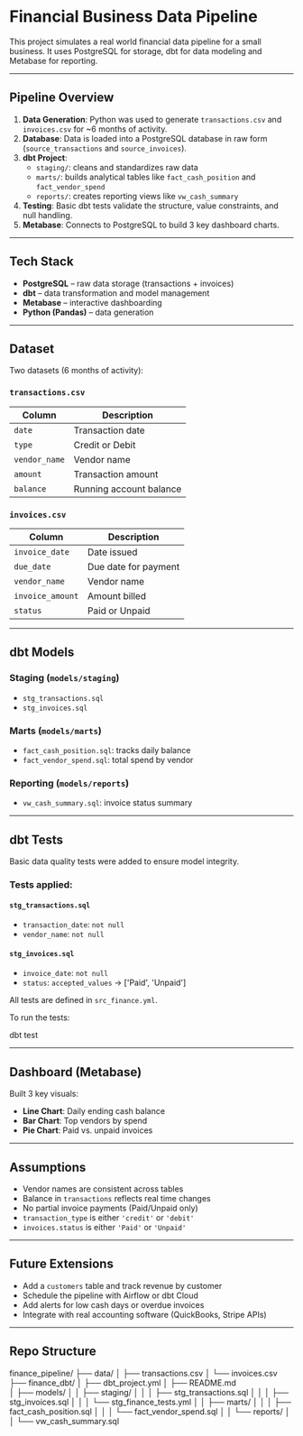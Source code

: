 # Financial Business Data Pipeline

This project simulates a real world financial data pipeline for a small business. It uses PostgreSQL for storage, dbt for data modeling and Metabase for reporting.

---

## Pipeline Overview

1. **Data Generation**: Python was used to generate `transactions.csv` and `invoices.csv` for ~6 months of activity.
2. **Database**: Data is loaded into a PostgreSQL database in raw form (`source_transactions` and `source_invoices`).
3. **dbt Project**:
   - `staging/`: cleans and standardizes raw data
   - `marts/`: builds analytical tables like `fact_cash_position` and `fact_vendor_spend`
   - `reports/`: creates reporting views like `vw_cash_summary`
4. **Testing**: Basic dbt tests validate the structure, value constraints, and null handling.
5. **Metabase**: Connects to PostgreSQL to build 3 key dashboard charts.

---

## Tech Stack

- **PostgreSQL** – raw data storage (transactions + invoices)
- **dbt** – data transformation and model management
- **Metabase** – interactive dashboarding
- **Python (Pandas)** – data generation

---

## Dataset

Two datasets (6 months of activity):

### `transactions.csv`
| Column        | Description               |
|---------------|---------------------------|
| `date`        | Transaction date          |
| `type`        | Credit or Debit           |
| `vendor_name` | Vendor name               |
| `amount`      | Transaction amount        |
| `balance`     | Running account balance   |

### `invoices.csv`
| Column        | Description               |
|---------------|---------------------------|
| `invoice_date`| Date issued               |
| `due_date`    | Due date for payment      |
| `vendor_name` | Vendor name               |
| `invoice_amount` | Amount billed          |
| `status`      | Paid or Unpaid            |

---

## dbt Models

### Staging (`models/staging`)
- `stg_transactions.sql`
- `stg_invoices.sql`

### Marts (`models/marts`)
- `fact_cash_position.sql`: tracks daily balance
- `fact_vendor_spend.sql`: total spend by vendor

### Reporting (`models/reports`)
- `vw_cash_summary.sql`: invoice status summary

---

## dbt Tests

Basic data quality tests were added to ensure model integrity.

### Tests applied:

#### `stg_transactions.sql`
- `transaction_date`: `not null`
- `vendor_name`: `not null`

#### `stg_invoices.sql`
- `invoice_date`: `not null`
- `status`: `accepted_values` → ['Paid', 'Unpaid']

All tests are defined in `src_finance.yml`.

To run the tests:

dbt test

---

## Dashboard (Metabase)

Built 3 key visuals:
- **Line Chart**: Daily ending cash balance
- **Bar Chart**: Top vendors by spend
- **Pie Chart**: Paid vs. unpaid invoices

---

## Assumptions

- Vendor names are consistent across tables
- Balance in `transactions` reflects real time changes
- No partial invoice payments (Paid/Unpaid only)
- `transaction_type` is either `'credit'` or `'debit'`
- `invoices.status` is either `'Paid'` or `'Unpaid'`

---

## Future Extensions

- Add a `customers` table and track revenue by customer
- Schedule the pipeline with Airflow or dbt Cloud
- Add alerts for low cash days or overdue invoices
- Integrate with real accounting software (QuickBooks, Stripe APIs)

---

## Repo Structure

finance_pipeline/
├── data/
│   ├── transactions.csv
│   └── invoices.csv
├── finance_dbt/
│   ├── dbt_project.yml
│   ├── README.md        
│   ├── models/
│   │   ├── staging/
│   │   │   ├── stg_transactions.sql
│   │   │   ├── stg_invoices.sql
│   │   │   └── stg_finance_tests.yml
│   │   ├── marts/
│   │   │   ├── fact_cash_position.sql
│   │   │   └── fact_vendor_spend.sql
│   │   └── reports/
│   │       └── vw_cash_summary.sql
